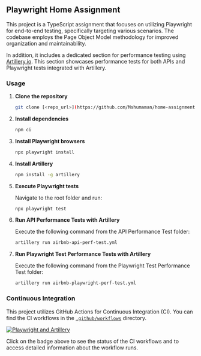 ## Playwright Home Assignment

This project is a TypeScript assignment that focuses on utilizing Playwright for end-to-end testing, specifically targeting various scenarios. The codebase employs the Page Object Model methodology for improved organization and maintainability.

In addition, it includes a dedicated section for performance testing using [Artillery.io](https://artillery.io). This section showcases performance tests for both APIs and Playwright tests integrated with Artillery.

### Usage

1. **Clone the repository**
   
   ```bash
   git clone [<repo_url>](https://github.com/Mshumaman/home-assignment.git)
   ```

2. **Install dependencies**
   
   ```bash
   npm ci
   ```

3. **Install Playwright browsers**
   
   ```bash
   npx playwright install
   ```

4. **Install Artillery**
   
   ```bash
   npm install -g artillery
   ```

5. **Execute Playwright tests**
   
   Navigate to the root folder and run:
   
   ```bash
   npx playwright test
   ```

6. **Run API Performance Tests with Artillery**
   
   Execute the following command from the API Performance Test folder:
   
   ```bash
   artillery run airbnb-api-perf-test.yml
   ```

7. **Run Playwright Test Performance Tests with Artillery**
   
   Execute the following command from the Playwright Test Performance Test folder:
   
   ```bash
   artillery run airbnb-playwright-perf-test.yml
   ```
### Continuous Integration

This project utilizes GitHub Actions for Continuous Integration (CI). You can find the CI workflows in the [`.github/workflows`](./.github/workflows) directory.

[![Playwright and Artillery](https://github.com/Mshumaman/home-assignment/actions/workflows/playwright.yml/badge.svg)](https://github.com/Mshumaman/home-assignment/actions/workflows/playwright.yml)

Click on the badge above to see the status of the CI workflows and to access detailed information about the workflow runs.
